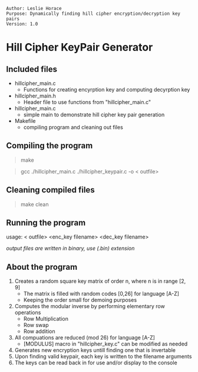 ```
Author: Leslie Horace
Purpose: Dynamically finding hill cipher encryption/decryption key pairs 
Version: 1.0
```
# Hill Cipher KeyPair Generator

## Included files
- hillcipher_main.c
    - Functions for creating encyrption key and computing decyrption key
- hillcipher_main.h
    - Header file to use functions from "hillcipher_main.c"
- hillcipher_main.c
    - simple main to demonstrate hill cipher key pair generation
- Makefile 
    - compiling program and cleaning out files

##  Compiling the program
> make

> gcc ./hillcipher_main.c ./hillcipher_keypair.c -o < outfile>

##  Cleaning compiled files
> make clean

## Running the program
usage: < outfile> <enc_key filename> <dec_key filename>

*output files are written in binary, use (.bin) extension*

##  About the program
1. Creates a random square key matrix of order n, where n is in range [2, 9]
    + The matrix is filled with random codes [0,26] for language [A-Z]
    + Keeping the order small for demoing purposes
2.  Computes the modular inverse by performing elementary row operations
    + Row Multiplication
    + Row swap
    + Row addition 
3.  All compuations are reduced (mod 26) for language [A-Z]
    + [MODULUS] macro in "hillcipher_key.c" can be modified as needed
4.  Generates new encryption keys untill finding one that is invertable
5.  Upon finding valid keypair, each key is written to the filename arguments
6.  The keys can be read back in for use and/or display to the console

